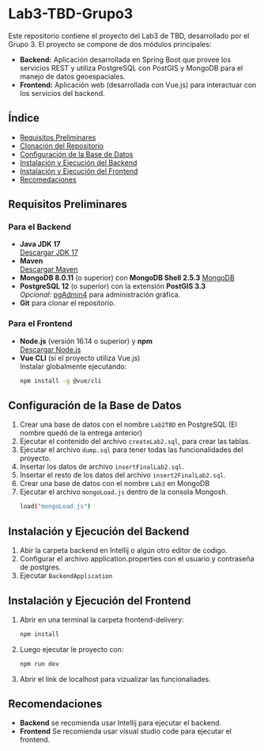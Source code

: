 # Lab3-TBD-Grupo3

Este repositorio contiene el proyecto del Lab3 de TBD, desarrollado por el Grupo 3. El proyecto se compone de dos módulos principales:

- **Backend:** Aplicación desarrollada en Spring Boot que provee los servicios REST y utiliza PostgreSQL con PostGIS y MongoDB para el manejo de datos geoespaciales.
- **Frontend:** Aplicación web (desarrollada con Vue.js) para interactuar con los servicios del backend.

## Índice

- [Requisitos Preliminares](#requisitos-preliminares)
- [Clonación del Repositorio](#clonación-del-repositorio)
- [Configuración de la Base de Datos](#configuración-de-la-base-de-datos)
- [Instalación y Ejecución del Backend](#instalación-y-ejecución-del-backend)
- [Instalación y Ejecución del Frontend](#instalación-y-ejecución-del-frontend)
- [Recomedaciones](#recomendaciones)

## Requisitos Preliminares

### Para el Backend

- **Java JDK 17**  
  [Descargar JDK 17](https://www.oracle.com/java/technologies/javase/jdk17-archive-downloads.html)
- **Maven**  
  [Descargar Maven](https://maven.apache.org/download.cgi)
- **MongoDB 8.0.11** (o superior) con **MongoDB Shell 2.5.3**
  [MongoDB](https://www.mongodb.com/try/download/community)
- **PostgreSQL 12** (o superior) con la extensión **PostGIS 3.3**  
  _Opcional:_ [pgAdmin4](https://www.pgadmin.org/download/) para administración gráfica.
- **Git** para clonar el repositorio.

### Para el Frontend

- **Node.js** (versión 16.14 o superior) y **npm**  
  [Descargar Node.js](https://nodejs.org/)
- **Vue CLI** (si el proyecto utiliza Vue.js)  
  Instalar globalmente ejecutando:
  ```bash
  npm install -g @vue/cli
  ```

## Configuración de la Base de Datos

1. Crear una base de datos con el nombre `Lab2TBD` en PostgreSQL (El nombre quedó de la entrega anterior)
2. Ejecutar el contenido del archivo `createLab2.sql`, para crear las tablas.
3. Ejecutar el archivo `dump.sql` para tener todas las funcionalidades del proyecto.
4. Insertar los datos de archivo `insertFinalLab2.sql`.
5. Insertar el resto de los datos del archivo `insert2FinalLab2.sql`.
6. Crear una base de datos con el nombre `Lab3` en MongoDB
7. Ejecutar el archivo `mongoLoad.js` dentro de la consola Mongosh.
   ```bash
   load("mongoLoad.js")

   ```

## Instalación y Ejecución del Backend

1. Abir la carpeta backend en Intellij o algún otro editor de codigo.
2. Configurar el archivo application.properties con el usuario y contraseña de postgres.
3. Ejecutar `BackendApplication`

## Instalación y Ejecución del Frontend

1. Abrir en una terminal la carpeta frontend-delivery:

   ```bash
   npm install

   ```

2. Luego ejecutar le proyecto con:

   ```bash
   npm run dev

   ```

3. Abrir el link de localhost para vizualizar las funcionaliades.

## Recomendaciones

- **Backend** se recomienda usar Intellij para ejecutar el backend.
- **Frontend** Se recomienda usar visual studio code para ejecutar el frontend.
